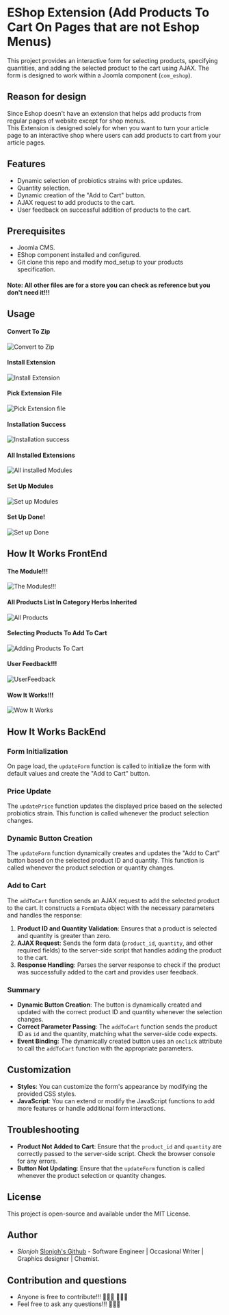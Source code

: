 # EShop Extension (Add Products To Cart On Pages that are not Eshop Menus)

This project provides an interactive form for selecting products, specifying quantities, and adding the selected product to the cart using AJAX. The form is designed to work within a Joomla component (`com_eshop`).


## Reason for design

Since Eshop doesn't have an extension that helps add products from regular pages of website except for shop menus.                                          
This Extension is designed solely for when you want to turn your article page to an interactive shop where users can add products to cart from your article pages.

## Features

- Dynamic selection of probiotics strains with price updates.
- Quantity selection.
- Dynamic creation of the "Add to Cart" button.
- AJAX request to add products to the cart.
- User feedback on successful addition of products to the cart.

## Prerequisites

- Joomla CMS.
- EShop component installed and configured.
- Git clone this repo and modify mod_setup to your products specification.

#### Note: All other files are for a store you can check as reference but you don't need it!!!

## Usage

#### Convert To Zip

![Convert to Zip](/templates/convert_to_zip.png)

#### Install Extension

![Install Extension](/templates/install_extension.png)

#### Pick Extension File

![Pick Extension file](/templates/install_extension1.png)

#### Installation Success

![Installation success](/templates/installation_success.png)

#### All Installed Extensions

![All installed Modules](/templates/mod_screenshots.png)

#### Set Up Modules

![Set up Modules](/templates/setting_up_mods1.png)

#### Set Up Done!

![Set up Done](/templates/setting_up_done.png)



## How It Works FrontEnd

#### The Module!!!

![The Modules!!!](/templates/how_it_works.png)

#### All Products List In Category Herbs Inherited

![All Products](/templates/products_list.png)

#### Selecting Products To Add To Cart

![Adding Products To Cart](/templates/adding_product.png)

#### User Feedback!!!

![UserFeedback](/templates/items_added.png)

#### Wow It Works!!!

![Wow It Works](/templates/cart.png)

## How It Works BackEnd

### Form Initialization

On page load, the `updateForm` function is called to initialize the form with default values and create the "Add to Cart" button.

### Price Update

The `updatePrice` function updates the displayed price based on the selected probiotics strain. This function is called whenever the product selection changes.

### Dynamic Button Creation

The `updateForm` function dynamically creates and updates the "Add to Cart" button based on the selected product ID and quantity. This function is called whenever the product selection or quantity changes.

### Add to Cart

The `addToCart` function sends an AJAX request to add the selected product to the cart. It constructs a `FormData` object with the necessary parameters and handles the response:

1. **Product ID and Quantity Validation**: Ensures that a product is selected and quantity is greater than zero.
2. **AJAX Request**: Sends the form data (`product_id`, `quantity`, and other required fields) to the server-side script that handles adding the product to the cart.
3. **Response Handling**: Parses the server response to check if the product was successfully added to the cart and provides user feedback.

### Summary

- **Dynamic Button Creation**: The button is dynamically created and updated with the correct product ID and quantity whenever the selection changes.
- **Correct Parameter Passing**: The `addToCart` function sends the product ID as `id` and the quantity, matching what the server-side code expects.
- **Event Binding**: The dynamically created button uses an `onclick` attribute to call the `addToCart` function with the appropriate parameters.

## Customization

- **Styles**: You can customize the form's appearance by modifying the provided CSS styles.
- **JavaScript**: You can extend or modify the JavaScript functions to add more features or handle additional form interactions.

## Troubleshooting

- **Product Not Added to Cart**: Ensure that the `product_id` and `quantity` are correctly passed to the server-side script. Check the browser console for any errors.
- **Button Not Updating**: Ensure that the `updateForm` function is called whenever the product selection or quantity changes.

## License

This project is open-source and available under the MIT License.

## Author
- *Slonjoh* [Slonjoh's Github](https://github.com/Slonjoh) - Software Engineer | Occasional Writer | Graphics designer | Chemist.

## Contribution and questions
- Anyone is free to contribute!!! 🧑🏽‍💻 👩🏽‍💻
- Feel free to ask any questions!!! 🙇🏽‍♂️

